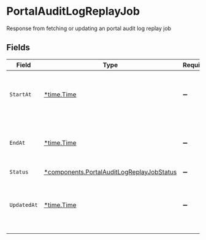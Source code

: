 # PortalAuditLogReplayJob

Response from fetching or updating an portal audit log replay job


## Fields

| Field                                                                                                 | Type                                                                                                  | Required                                                                                              | Description                                                                                           | Example                                                                                               |
| ----------------------------------------------------------------------------------------------------- | ----------------------------------------------------------------------------------------------------- | ----------------------------------------------------------------------------------------------------- | ----------------------------------------------------------------------------------------------------- | ----------------------------------------------------------------------------------------------------- |
| `StartAt`                                                                                             | [*time.Time](https://pkg.go.dev/time#Time)                                                            | :heavy_minus_sign:                                                                                    | The start of a date-time range. Initial value is 0001-01-01T00:00:0Z.                                 | 2017-07-21T17:32:28Z                                                                                  |
| `EndAt`                                                                                               | [*time.Time](https://pkg.go.dev/time#Time)                                                            | :heavy_minus_sign:                                                                                    | The end of a date-time range. Initial value is 0001-01-01T00:00:0Z.                                   | 2017-07-21T17:32:28Z                                                                                  |
| `Status`                                                                                              | [*components.PortalAuditLogReplayJobStatus](../../models/components/portalauditlogreplayjobstatus.md) | :heavy_minus_sign:                                                                                    | N/A                                                                                                   |                                                                                                       |
| `UpdatedAt`                                                                                           | [*time.Time](https://pkg.go.dev/time#Time)                                                            | :heavy_minus_sign:                                                                                    | Timestamp when this job was last updated. Initial value is 0001-01-01T00:00:0Z.                       |                                                                                                       |